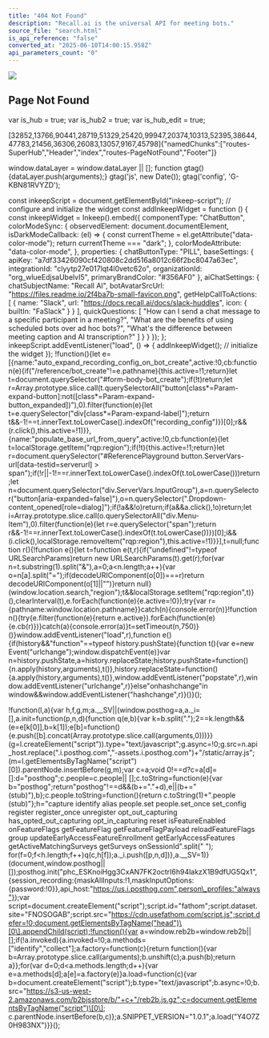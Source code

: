```yaml
---
title: "404 Not Found"
description: "Recall.ai is the universal API for meeting bots."
source_file: "search.html"
is_api_reference: "false"
converted_at: "2025-06-10T14:00:15.958Z"
api_parameters_count: "0"
---
```

![](https://files.readme.io/4e0e1b8-recall-beta-logo-dark_1.svg)

## Page Not Found

var is\_hub = true; var is\_hub2 = true; var is\_hub\_edit = true;

\[32852,13766,90441,28719,51329,25420,99947,20374,10313,52395,38644,47783,21456,36306,26083,13057,9167,45798\]{"namedChunks":\["routes-SuperHub","Header","index","routes-PageNotFound","Footer"\]}

window.dataLayer = window.dataLayer || \[\]; function gtag(){dataLayer.push(arguments);} gtag('js', new Date()); gtag('config', 'G-KBN81RVYZD');

const inkeepScript = document.getElementById("inkeep-script"); // configure and initialize the widget const addInkeepWidget = function () { const inkeepWidget = Inkeep().embed({ componentType: "ChatButton", colorModeSync: { observedElement: document.documentElement, isDarkModeCallback: (el) => { const currentTheme = el.getAttribute("data-color-mode"); return currentTheme === "dark"; }, colorModeAttribute: "data-color-mode", }, properties: { chatButtonType: "PILL", baseSettings: { apiKey: "a7df33426090cf420808c2dd516a8012c66f2bc8047a63ec", integrationId: "clyytp27e017lqt4l0vetc62o", organizationId: "org\_wlueEdjsaUbelvI5", primaryBrandColor: "#356AF0" }, aiChatSettings: { chatSubjectName: "Recall AI", botAvatarSrcUrl: "https://files.readme.io/2f4ba7b-small-favicon.png", getHelpCallToActions: \[ { name: "Slack", url: "https://docs.recall.ai/docs/slack-huddles", icon: { builtIn: "FaSlack" } } \], quickQuestions: \[ "How can I send a chat message to a specific participant in a meeting?", "What are the benefits of using scheduled bots over ad hoc bots?", "What's the difference between meeting caption and AI transcription?" \] } } }); }; inkeepScript.addEventListener("load", () => { addInkeepWidget(); // initialize the widget }); !function(){let e=\[{name:"auto\_expand\_recording\_config\_on\_bot\_create",active:!0,cb:function(e){if("/reference/bot\_create"!=e.pathname){this.active=!1;return}let t=document.querySelector("#form-body-bot\_create");if(!t)return;let r=Array.prototype.slice.call(t.querySelectorAll("button\[class\*=Param-expand-button\]:not(\[class\*=Param-expand-button\_expanded\])"),0).filter(function(e){let t=e.querySelector("div\[class\*=Param-expand-label\]");return t&&-1!==t.innerText.toLowerCase().indexOf("recording\_config")})\[0\];r&&(r.click(),this.active=!1)}},{name:"populate\_base\_url\_from\_query",active:!0,cb:function(e){let t=localStorage.getItem("rqp:region");if(!t){this.active=!1;return}let r=document.querySelector("#ReferencePlayground button.ServerVars-url\[data-testid=serverurl\] > span");if(!r||-1!==r.innerText.toLowerCase().indexOf(t.toLowerCase()))return;let n=document.querySelector("div.ServerVars.InputGroup"),a=n.querySelector("button\[aria-expanded=false\]"),o=n.querySelector(".Dropdown-content\_opened\[role=dialog\]");if(!a&&!o)return;if(a&&a.click(),!o)return;let i=Array.prototype.slice.call(o.querySelectorAll("div.Menu-Item"),0).filter(function(e){let r=e.querySelector("span");return r&&-1!==r.innerText.toLowerCase().indexOf(t.toLowerCase())})\[0\];i&&(i.click(),localStorage.removeItem("rqp:region"),this.active=!1)}}\],t=null;function r(){!function e(){let t=function e(t,r){if("undefined"!=typeof URLSearchParams)return new URLSearchParams(t).get(r);for(var n=t.substring(1).split("&"),a=0;a<n.length;a++){var o=n\[a\].split("=");if(decodeURIComponent(o\[0\])===r)return decodeURIComponent(o\[1\]||"")}return null}(window.location.search,"region");t&&localStorage.setItem("rqp:region",t)}(),clearInterval(t),e.forEach(function(e){e.active=!0});try{var r={pathname:window.location.pathname}}catch(n){console.error(n)}!function n(){try{e.filter(function(e){return e.active}).forEach(function(e){e.cb(r)})}catch(a){console.error(a)}t=setTimeout(n,750)}()}window.addEventListener("load",r),function e(){if(history&&"function"==typeof history.pushState){function t(){var e=new Event("urlchange");window.dispatchEvent(e)}var n=history.pushState,a=history.replaceState;history.pushState=function(){n.apply(history,arguments),t()},history.replaceState=function(){a.apply(history,arguments),t()},window.addEventListener("popstate",r),window.addEventListener("urlchange",r)}else"onhashchange"in window&&window.addEventListener("hashchange",r)}()}();

!function(l,a){var h,f,g,m;a.\_\_SV||(window.posthog=a,a.\_i=\[\],a.init=function(p,n,d){function q(e,b){var k=b.split(".");2==k.length&&(e=e\[k\[0\]\],b=k\[1\]);e\[b\]=function(){e.push(\[b\].concat(Array.prototype.slice.call(arguments,0)))}}(g=l.createElement("script")).type="text/javascript";g.async=!0;g.src=n.api\_host.replace(".i.posthog.com","-assets.i.posthog.com")+"/static/array.js";(m=l.getElementsByTagName("script")\[0\]).parentNode.insertBefore(g,m);var c=a;void 0!==d?c=a\[d\]=\[\]:d="posthog";c.people=c.people|| \[\];c.toString=function(e){var b="posthog";return"posthog"!==d&&(b+="."+d),e||(b+=" (stub)"),b};c.people.toString=function(){return c.toString(1)+".people (stub)"};h="capture identify alias people.set people.set\_once set\_config register register\_once unregister opt\_out\_capturing has\_opted\_out\_capturing opt\_in\_capturing reset isFeatureEnabled onFeatureFlags getFeatureFlag getFeatureFlagPayload reloadFeatureFlags group updateEarlyAccessFeatureEnrollment getEarlyAccessFeatures getActiveMatchingSurveys getSurveys onSessionId".split(" "); for(f=0;f<h.length;f++)q(c,h\[f\]);a.\_i.push(\[p,n,d\])},a.\_\_SV=1)}(document,window.posthog||\[\]);posthog.init("phc\_ESKnoiHgg3CxAN7FK2octrI6h94lakzX1B9dfUG5Qx1",{session\_recording:{maskAllInputs:!1,maskInputOptions:{password:!0}},api\_host:"https://us.i.posthog.com",person\_profiles:"always"});var script=document.createElement("script");script.id="fathom";script.dataset.site="FNOSOGAB";script.src="https://cdn.usefathom.com/script.js";script.defer=!0;document.getElementsByTagName("head")\[0\].appendChild(script);!function(){var a=window.reb2b=window.reb2b||\[\];if(!a.invoked){a.invoked=!0;a.methods=\["identify","collect"\];a.factory=function(c){return function(){var b=Array.prototype.slice.call(arguments);b.unshift(c);a.push(b);return a}};for(var d=0;d<a.methods.length;d++){var e=a.methods\[d\];a\[e\]=a.factory(e)}a.load=function(c){var b=document.createElement("script");b.type="text/javascript";b.async=!0;b.src="https://s3-us-west-2.amazonaws.com/b2bjsstore/b/"+c+"/reb2b.js.gz";c=document.getElementsByTagName("script")\[0\]; c.parentNode.insertBefore(b,c)};a.SNIPPET\_VERSION="1.0.1";a.load("Y4O7Z0H983NX")}}();
